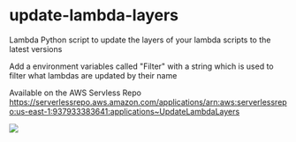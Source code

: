 # update-lambda-layers
Lambda Python script to update the layers of your lambda scripts to the latest versions

Add a environment variables called "Filter" with a string which is used to filter what lambdas are updated by their name

Available on the AWS Servless Repo
https://serverlessrepo.aws.amazon.com/applications/arn:aws:serverlessrepo:us-east-1:937933383641:applications~UpdateLambdaLayers

<a target="_blank" href="https://console.aws.amazon.com/cloudformation/home?region=eu-west-1#/stacks/new?stackName=LambdaLayerUpdater&templateURL=https://hourigan-lambda.s3-eu-west-1.amazonaws.com/update-lambda-layers-cloudformation.yaml"><img src="https://s3.amazonaws.com/cloudformation-examples/cloudformation-launch-stack.png"/></a>
